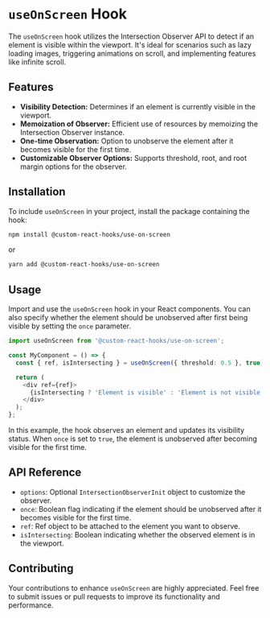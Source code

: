 # `useOnScreen` Hook

The `useOnScreen` hook utilizes the Intersection Observer API to detect if an element is visible within the viewport. It's ideal for scenarios such as lazy loading images, triggering animations on scroll, and implementing features like infinite scroll.

## Features

- **Visibility Detection:** Determines if an element is currently visible in the viewport.
- **Memoization of Observer:** Efficient use of resources by memoizing the Intersection Observer instance.
- **One-time Observation:** Option to unobserve the element after it becomes visible for the first time.
- **Customizable Observer Options:** Supports threshold, root, and root margin options for the observer.

## Installation

To include `useOnScreen` in your project, install the package containing the hook:

```bash
npm install @custom-react-hooks/use-on-screen
```

or

```bash
yarn add @custom-react-hooks/use-on-screen
```

## Usage

Import and use the `useOnScreen` hook in your React components. You can also specify whether the element should be unobserved after first being visible by setting the `once` parameter.

```typescript
import useOnScreen from '@custom-react-hooks/use-on-screen';

const MyComponent = () => {
  const { ref, isIntersecting } = useOnScreen({ threshold: 0.5 }, true);

  return (
    <div ref={ref}>
      {isIntersecting ? 'Element is visible' : 'Element is not visible'}
    </div>
  );
};
```

In this example, the hook observes an element and updates its visibility status. When `once` is set to `true`, the element is unobserved after becoming visible for the first time.

## API Reference

- `options`: Optional `IntersectionObserverInit` object to customize the observer.
- `once`: Boolean flag indicating if the element should be unobserved after it becomes visible for the first time.
- `ref`: Ref object to be attached to the element you want to observe.
- `isIntersecting`: Boolean indicating whether the observed element is in the viewport.

## Contributing

Your contributions to enhance `useOnScreen` are highly appreciated. Feel free to submit issues or pull requests to improve its functionality and performance.
